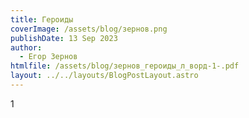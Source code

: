```yaml
---
title: Героиды
coverImage: /assets/blog/зернов.png
publishDate: 13 Sep 2023
author:
  - Егор Зернов
htmlfile: /assets/blog/зернов_героиды_л_ворд-1-.pdf
layout: ../../layouts/BlogPostLayout.astro
---
```

1